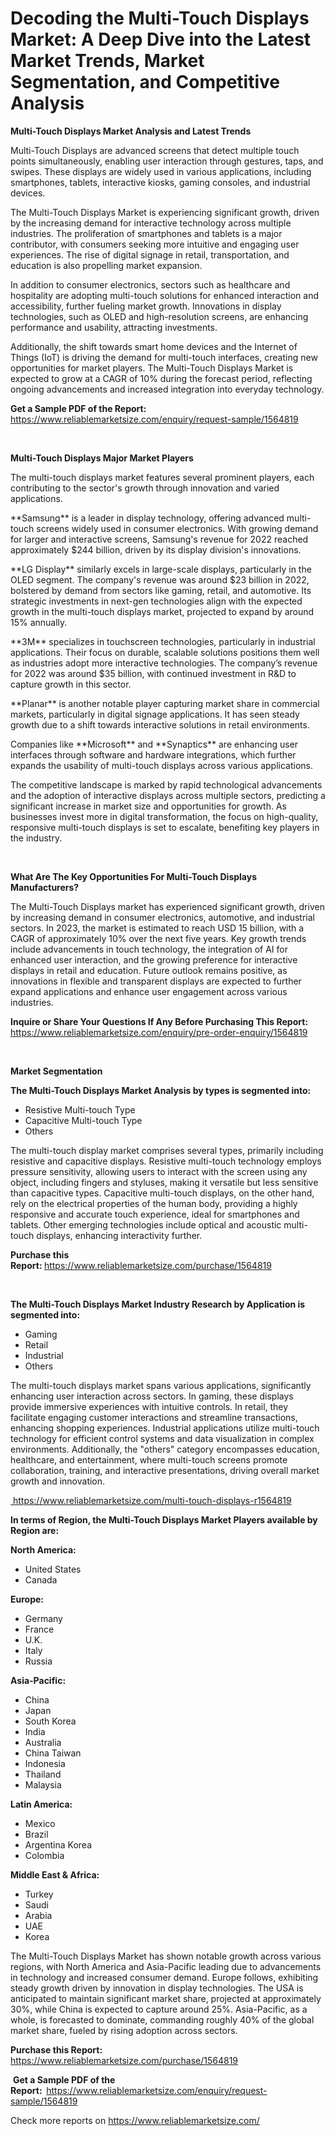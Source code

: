 <p><h1>Decoding the Multi-Touch Displays Market: A Deep Dive into the Latest Market Trends, Market Segmentation, and Competitive Analysis</h1></p><p><strong>Multi-Touch Displays Market Analysis and Latest Trends</strong></p>
<p><p>Multi-Touch Displays are advanced screens that detect multiple touch points simultaneously, enabling user interaction through gestures, taps, and swipes. These displays are widely used in various applications, including smartphones, tablets, interactive kiosks, gaming consoles, and industrial devices.</p><p>The Multi-Touch Displays Market is experiencing significant growth, driven by the increasing demand for interactive technology across multiple industries. The proliferation of smartphones and tablets is a major contributor, with consumers seeking more intuitive and engaging user experiences. The rise of digital signage in retail, transportation, and education is also propelling market expansion.</p><p>In addition to consumer electronics, sectors such as healthcare and hospitality are adopting multi-touch solutions for enhanced interaction and accessibility, further fueling market growth. Innovations in display technologies, such as OLED and high-resolution screens, are enhancing performance and usability, attracting investments.</p><p>Additionally, the shift towards smart home devices and the Internet of Things (IoT) is driving the demand for multi-touch interfaces, creating new opportunities for market players. The Multi-Touch Displays Market is expected to grow at a CAGR of 10% during the forecast period, reflecting ongoing advancements and increased integration into everyday technology.</p></p>
<p><strong>Get a Sample PDF of the Report:&nbsp;</strong> <a href="https://www.reliablemarketsize.com/enquiry/request-sample/1564819?utm_campaign=2038&utm_medium=2&utm_source=Github&utm_content=ia&utm_term=09022025&utm_id=multi-touch-displays">https://www.reliablemarketsize.com/enquiry/request-sample/1564819</a></p>
<p>&nbsp;</p>
<p><strong>Multi-Touch Displays Major Market Players</strong></p>
<p><p>The multi-touch displays market features several prominent players, each contributing to the sector's growth through innovation and varied applications. </p><p>**Samsung** is a leader in display technology, offering advanced multi-touch screens widely used in consumer electronics. With growing demand for larger and interactive screens, Samsung's revenue for 2022 reached approximately $244 billion, driven by its display division's innovations.</p><p>**LG Display** similarly excels in large-scale displays, particularly in the OLED segment. The company's revenue was around $23 billion in 2022, bolstered by demand from sectors like gaming, retail, and automotive. Its strategic investments in next-gen technologies align with the expected growth in the multi-touch displays market, projected to expand by around 15% annually.</p><p>**3M** specializes in touchscreen technologies, particularly in industrial applications. Their focus on durable, scalable solutions positions them well as industries adopt more interactive technologies. The company’s revenue for 2022 was around $35 billion, with continued investment in R&D to capture growth in this sector.</p><p>**Planar** is another notable player capturing market share in commercial markets, particularly in digital signage applications. It has seen steady growth due to a shift towards interactive solutions in retail environments.</p><p>Companies like **Microsoft** and **Synaptics** are enhancing user interfaces through software and hardware integrations, which further expands the usability of multi-touch displays across various applications.</p><p>The competitive landscape is marked by rapid technological advancements and the adoption of interactive displays across multiple sectors, predicting a significant increase in market size and opportunities for growth. As businesses invest more in digital transformation, the focus on high-quality, responsive multi-touch displays is set to escalate, benefiting key players in the industry.</p></p>
<p>&nbsp;</p>
<p><strong>What Are The Key Opportunities For Multi-Touch Displays Manufacturers?</strong></p>
<p><p>The Multi-Touch Displays market has experienced significant growth, driven by increasing demand in consumer electronics, automotive, and industrial sectors. In 2023, the market is estimated to reach USD 15 billion, with a CAGR of approximately 10% over the next five years. Key growth trends include advancements in touch technology, the integration of AI for enhanced user interaction, and the growing preference for interactive displays in retail and education. Future outlook remains positive, as innovations in flexible and transparent displays are expected to further expand applications and enhance user engagement across various industries.</p></p>
<p><strong>Inquire or Share Your Questions If Any Before Purchasing This Report:</strong> <a href="https://www.reliablemarketsize.com/enquiry/pre-order-enquiry/1564819?utm_campaign=2038&utm_medium=2&utm_source=Github&utm_content=ia&utm_term=09022025&utm_id=multi-touch-displays">https://www.reliablemarketsize.com/enquiry/pre-order-enquiry/1564819</a></p>
<p>&nbsp;</p>
<p><strong>Market Segmentation</strong></p>
<p><strong>The Multi-Touch Displays Market Analysis by types is segmented into:</strong></p>
<p><ul><li>Resistive Multi-touch Type</li><li>Capacitive Multi-touch Type</li><li>Others</li></ul></p>
<p><p>The multi-touch display market comprises several types, primarily including resistive and capacitive displays. Resistive multi-touch technology employs pressure sensitivity, allowing users to interact with the screen using any object, including fingers and styluses, making it versatile but less sensitive than capacitive types. Capacitive multi-touch displays, on the other hand, rely on the electrical properties of the human body, providing a highly responsive and accurate touch experience, ideal for smartphones and tablets. Other emerging technologies include optical and acoustic multi-touch displays, enhancing interactivity further.</p></p>
<p><strong>Purchase this Report:&nbsp;</strong><a href="https://www.reliablemarketsize.com/purchase/1564819?utm_campaign=2038&utm_medium=2&utm_source=Github&utm_content=ia&utm_term=09022025&utm_id=multi-touch-displays">https://www.reliablemarketsize.com/purchase/1564819</a></p>
<p>&nbsp;</p>
<p><strong>The Multi-Touch Displays Market Industry Research by Application is segmented into:</strong></p>
<p><ul><li>Gaming</li><li>Retail</li><li>Industrial</li><li>Others</li></ul></p>
<p><p>The multi-touch displays market spans various applications, significantly enhancing user interaction across sectors. In gaming, these displays provide immersive experiences with intuitive controls. In retail, they facilitate engaging customer interactions and streamline transactions, enhancing shopping experiences. Industrial applications utilize multi-touch technology for efficient control systems and data visualization in complex environments. Additionally, the "others" category encompasses education, healthcare, and entertainment, where multi-touch screens promote collaboration, training, and interactive presentations, driving overall market growth and innovation.</p></p>
<p><a href="https://www.reliablemarketsize.com/multi-touch-displays-r1564819?utm_campaign=2038&utm_medium=2&utm_source=Github&utm_content=ia&utm_term=09022025&utm_id=multi-touch-displays">&nbsp;https://www.reliablemarketsize.com/multi-touch-displays-r1564819</a></p>
<p><strong>In terms of Region, the Multi-Touch Displays Market Players available by Region are:</strong></p>
<p>
    <p> <strong> North America: </strong>
        <ul>
            <li>United States</li>
            <li>Canada</li>
        </ul>
        </p> 
    <p> <strong> Europe: </strong>
        <ul>
            <li>Germany</li>
            <li>France</li>
            <li>U.K.</li>
            <li>Italy</li>
            <li>Russia</li>
        </ul>
        </p> 
    <p> <strong> Asia-Pacific: </strong>
        <ul>
            <li>China</li>
            <li>Japan</li>
            <li>South Korea</li>
            <li>India</li>
            <li>Australia</li>
            <li>China Taiwan</li>
            <li>Indonesia</li>
            <li>Thailand</li>
            <li>Malaysia</li>
        </ul>
        </p> 
    <p> <strong> Latin America: </strong>
        <ul>
            <li>Mexico</li>
            <li>Brazil</li>
            <li>Argentina Korea</li>
            <li>Colombia</li>
        </ul>
        </p> 
    <p> <strong> Middle East & Africa: </strong>
        <ul>
            <li>Turkey</li>
            <li>Saudi</li>
            <li>Arabia</li>
            <li>UAE</li>
            <li>Korea</li>
        </ul>
    </p>
    </p>
<p><p>The Multi-Touch Displays Market has shown notable growth across various regions, with North America and Asia-Pacific leading due to advancements in technology and increased consumer demand. Europe follows, exhibiting steady growth driven by innovation in display technologies. The USA is anticipated to maintain significant market share, projected at approximately 30%, while China is expected to capture around 25%. Asia-Pacific, as a whole, is forecasted to dominate, commanding roughly 40% of the global market share, fueled by rising adoption across sectors.</p></p>
<p><strong>Purchase this Report: </strong><a href="https://www.reliablemarketsize.com/purchase/1564819?utm_campaign=2038&utm_medium=2&utm_source=Github&utm_content=ia&utm_term=09022025&utm_id=multi-touch-displays">https://www.reliablemarketsize.com/purchase/1564819</a></p>
<p>&nbsp;<strong>Get a Sample PDF of the Report:&nbsp;&nbsp;</strong><a href="https://www.reliablemarketsize.com/enquiry/request-sample/1564819?utm_campaign=2038&utm_medium=2&utm_source=Github&utm_content=ia&utm_term=09022025&utm_id=multi-touch-displays">https://www.reliablemarketsize.com/enquiry/request-sample/1564819</a></p>
<p><strong></strong></p>
<p>Check more reports on <a href="https://www.reliablemarketsize.com/?utm_campaign=2038&utm_medium=2&utm_source=Github&utm_content=ia&utm_term=09022025&utm_id=multi-touch-displays">https://www.reliablemarketsize.com/</a></p>